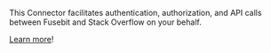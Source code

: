 This Connector facilitates authentication, authorization, and API calls between Fusebit and Stack Overflow on your behalf.

[Learn more](https://developer.fusebit.io/docs/stackoverflow)!
